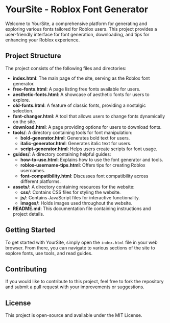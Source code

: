# YourSite - Roblox Font Generator

Welcome to YourSite, a comprehensive platform for generating and exploring various fonts tailored for Roblox users. This project provides a user-friendly interface for font generation, downloading, and tips for enhancing your Roblox experience.

## Project Structure

The project consists of the following files and directories:

- **index.html**: The main page of the site, serving as the Roblox font generator.
- **free-fonts.html**: A page listing free fonts available for users.
- **aesthetic-fonts.html**: A showcase of aesthetic fonts for users to explore.
- **old-fonts.html**: A feature of classic fonts, providing a nostalgic selection.
- **font-changer.html**: A tool that allows users to change fonts dynamically on the site.
- **download.html**: A page providing options for users to download fonts.
- **tools/**: A directory containing tools for font manipulation:
  - **bold-generator.html**: Generates bold text for users.
  - **italic-generator.html**: Generates italic text for users.
  - **script-generator.html**: Helps users create scripts for font usage.
- **guides/**: A directory containing helpful guides:
  - **how-to-use.html**: Explains how to use the font generator and tools.
  - **roblox-username-tips.html**: Offers tips for creating Roblox usernames.
  - **font-compatibility.html**: Discusses font compatibility across different platforms.
- **assets/**: A directory containing resources for the website:
  - **css/**: Contains CSS files for styling the website.
  - **js/**: Contains JavaScript files for interactive functionality.
  - **images/**: Holds images used throughout the website.
- **README.md**: This documentation file containing instructions and project details.

## Getting Started

To get started with YourSite, simply open the `index.html` file in your web browser. From there, you can navigate to various sections of the site to explore fonts, use tools, and read guides.

## Contributing

If you would like to contribute to this project, feel free to fork the repository and submit a pull request with your improvements or suggestions.

## License

This project is open-source and available under the MIT License.